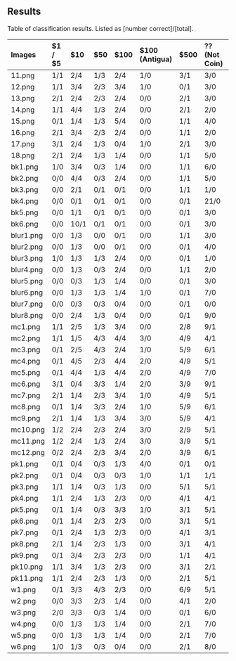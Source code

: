 ## Results
Table of classification results. Listed as
[number correct]/[total].

| Images    | $1 / $5   | $10   | $50   | $100   | $100 (Antigua)   | $500   | ?? (Not Coin)   | Total   |
|:----------|:----------|:------|:------|:-------|:-----------------|:-------|:----------------|:--------|
| 11.png    | 1/1       | 2/4   | 1/3   | 2/4    | 1/0              | 3/1    | 3/0             | 13/13   |
| 12.png    | 1/1       | 3/4   | 2/3   | 3/4    | 1/0              | 0/1    | 3/0             | 13/13   |
| 13.png    | 2/1       | 2/4   | 2/3   | 2/4    | 0/0              | 2/1    | 3/0             | 13/13   |
| 14.png    | 1/1       | 4/4   | 1/3   | 2/4    | 0/0              | 2/1    | 2/0             | 12/13   |
| 15.png    | 0/1       | 1/4   | 1/3   | 5/4    | 0/0              | 1/1    | 4/0             | 12/13   |
| 16.png    | 2/1       | 3/4   | 2/3   | 2/4    | 0/0              | 1/1    | 2/0             | 12/13   |
| 17.png    | 3/1       | 2/4   | 1/3   | 0/4    | 1/0              | 2/1    | 3/0             | 12/13   |
| 18.png    | 2/1       | 2/4   | 1/3   | 1/4    | 0/0              | 1/1    | 5/0             | 12/13   |
| bk1.png   | 1/0       | 3/4   | 0/3   | 1/4    | 0/0              | 1/1    | 6/0             | 12/12   |
| bk2.png   | 0/0       | 4/4   | 0/3   | 2/4    | 0/0              | 1/1    | 5/0             | 12/12   |
| bk3.png   | 0/0       | 2/1   | 0/1   | 0/1    | 0/0              | 1/1    | 1/0             | 4/4     |
| bk4.png   | 0/0       | 0/1   | 0/1   | 0/1    | 0/0              | 0/1    | 21/0            | 21/4    |
| bk5.png   | 0/0       | 1/1   | 0/1   | 0/1    | 0/0              | 0/1    | 3/0             | 4/4     |
| bk6.png   | 0/0       | 10/1  | 0/1   | 0/1    | 0/0              | 0/1    | 3/0             | 13/4    |
| blur1.png | 0/0       | 1/3   | 0/0   | 0/1    | 0/0              | 1/1    | 3/0             | 5/5     |
| blur2.png | 0/0       | 1/3   | 0/0   | 0/1    | 0/0              | 0/1    | 4/0             | 5/5     |
| blur3.png | 1/0       | 1/3   | 1/3   | 2/4    | 0/0              | 0/1    | 1/0             | 6/11    |
| blur4.png | 0/0       | 1/3   | 0/3   | 2/4    | 0/0              | 1/1    | 2/0             | 6/11    |
| blur5.png | 0/0       | 0/3   | 1/3   | 1/4    | 0/0              | 0/1    | 3/0             | 5/11    |
| blur6.png | 0/0       | 1/3   | 1/3   | 1/4    | 1/0              | 0/1    | 7/0             | 11/11   |
| blur7.png | 0/0       | 0/3   | 0/3   | 0/4    | 0/0              | 0/1    | 0/0             | 0/11    |
| blur8.png | 0/0       | 2/4   | 1/3   | 0/4    | 0/0              | 0/1    | 9/0             | 12/12   |
| mc1.png   | 1/1       | 2/5   | 1/3   | 3/4    | 0/0              | 2/8    | 9/1             | 18/22   |
| mc2.png   | 1/1       | 1/5   | 4/3   | 4/4    | 3/0              | 4/9    | 4/1             | 21/23   |
| mc3.png   | 0/1       | 2/5   | 4/3   | 2/4    | 1/0              | 5/9    | 6/1             | 20/23   |
| mc4.png   | 0/1       | 4/5   | 2/3   | 4/4    | 2/0              | 4/9    | 5/1             | 21/23   |
| mc5.png   | 0/1       | 4/4   | 1/3   | 4/4    | 2/0              | 4/9    | 7/0             | 22/21   |
| mc6.png   | 3/1       | 0/4   | 3/3   | 1/4    | 2/0              | 3/9    | 9/1             | 21/22   |
| mc7.png   | 2/1       | 1/4   | 2/3   | 3/4    | 1/0              | 4/9    | 5/1             | 18/22   |
| mc8.png   | 0/1       | 1/4   | 3/3   | 2/4    | 1/0              | 5/9    | 6/1             | 18/22   |
| mc9.png   | 2/1       | 1/4   | 1/3   | 3/4    | 3/0              | 5/9    | 4/1             | 19/22   |
| mc10.png  | 1/2       | 2/4   | 2/3   | 2/4    | 3/0              | 2/9    | 5/1             | 17/23   |
| mc11.png  | 1/2       | 2/4   | 1/3   | 2/4    | 3/0              | 3/9    | 5/1             | 17/23   |
| mc12.png  | 0/2       | 2/4   | 2/3   | 3/4    | 2/0              | 3/9    | 6/1             | 18/23   |
| pk1.png   | 0/1       | 0/4   | 0/3   | 1/3    | 4/0              | 0/1    | 0/1             | 5/13    |
| pk2.png   | 0/1       | 0/4   | 0/3   | 0/3    | 1/0              | 1/1    | 1/1             | 3/13    |
| pk3.png   | 1/1       | 1/4   | 0/3   | 1/3    | 0/0              | 5/1    | 5/1             | 13/13   |
| pk4.png   | 1/1       | 2/4   | 1/3   | 2/3    | 0/0              | 4/1    | 4/1             | 14/13   |
| pk5.png   | 0/1       | 1/4   | 0/3   | 3/3    | 1/0              | 3/1    | 5/1             | 13/13   |
| pk6.png   | 0/1       | 1/4   | 2/3   | 2/3    | 0/0              | 3/1    | 5/1             | 13/13   |
| pk7.png   | 0/1       | 2/4   | 1/3   | 2/3    | 0/0              | 4/1    | 3/1             | 12/13   |
| pk8.png   | 2/1       | 1/4   | 2/3   | 1/3    | 0/0              | 3/1    | 4/1             | 13/13   |
| pk9.png   | 0/1       | 3/4   | 2/3   | 2/3    | 0/0              | 1/1    | 4/1             | 12/13   |
| pk10.png  | 1/1       | 3/4   | 1/3   | 2/3    | 0/0              | 3/1    | 2/1             | 12/13   |
| pk11.png  | 1/1       | 2/4   | 2/3   | 1/3    | 0/0              | 2/1    | 5/1             | 13/13   |
| w1.png    | 0/1       | 3/3   | 4/3   | 2/3    | 0/0              | 6/9    | 5/1             | 20/20   |
| w2.png    | 0/0       | 3/3   | 2/3   | 1/4    | 0/0              | 4/1    | 2/0             | 12/11   |
| w3.png    | 2/0       | 3/3   | 0/3   | 1/4    | 0/0              | 0/1    | 6/0             | 12/11   |
| w4.png    | 0/0       | 1/3   | 1/3   | 1/4    | 0/0              | 2/1    | 7/0             | 12/11   |
| w5.png    | 0/0       | 1/3   | 1/3   | 1/4    | 0/0              | 2/1    | 7/0             | 12/11   |
| w6.png    | 1/0       | 1/3   | 0/3   | 0/4    | 0/0              | 2/1    | 8/0             | 12/11   |
